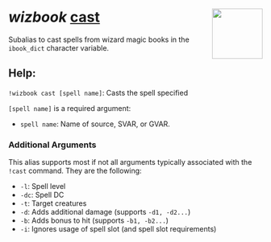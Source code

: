 <h1><i>wizbook </i><u>cast</u> <img align="right" src="../../../Images/image.png" width="100px"></h1>

Subalias to cast spells from wizard magic books in the `ibook_dict` character variable.

## Help:
`!wizbook cast [spell name]`: Casts the spell specified

`[spell name]` is a required argument:
- `spell name`: Name of source, SVAR, or GVAR.

### Additional Arguments
This alias supports most if not all arguments typically associated with the `!cast` command. They are the following:

- `-l`: Spell level
- `-dc`: Spell DC
- `-t`: Target creatures
- `-d`: Adds additional damage (supports `-d1, -d2...`)
- `-b`: Adds bonus to hit (supports `-b1, -b2...`)
- `-i`: Ignores usage of spell slot (and spell slot requirements)